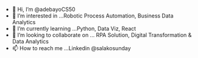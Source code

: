- 👋 Hi, I’m @adebayoCS50
- 👀 I’m interested in ...Robotic Process Automation, Business Data Analytics
- 🌱 I’m currently learning ...Python, Data Viz, React
- 💞️ I’m looking to collaborate on ... RPA Solution, Digital Transformation & Data Analytics
- 📫 How to reach me ...Linkedin @salakosunday

<!---
adebayoCS50/adebayoCS50 is a ✨ special ✨ repository because its `README.md` (this file) appears on your GitHub profile.
You can click the Preview link to take a look at your changes.
--->
